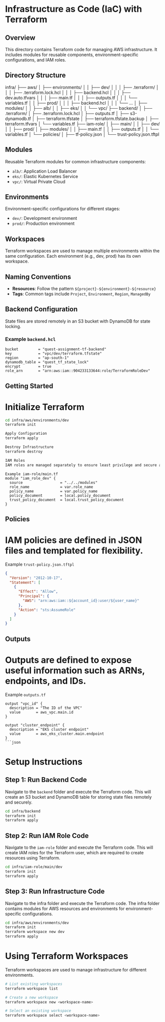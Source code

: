 # Infrastructure as Code (IaC) with Terraform

## Overview
This directory contains Terraform code for managing AWS infrastructure. It includes modules for reusable components, environment-specific configurations, and IAM roles.

## Directory Structure

infra/ 
├── aws/ 
│ ├── environments/ 
│ │ ├── dev/ 
│ │ │ ├── .terraform/ 
│ │ │ ├── .terraform.lock.hcl 
│ │ │ ├── backend.hcl 
│ │ │ ├── dev.auto.tfvars 
│ │ │ ├── main.tf 
│ │ │ ├── outputs.tf 
│ │ │ └── variables.tf 
│ │ ├── prod/ 
│ │ │ ├── backend.hcl 
│ │ │ └── ... 
│ ├── modules/ 
│ │ ├── alb/ 
│ │ ├── eks/ 
│ │ └── vpc/ 
├── backend/ 
│ ├── .terraform/ 
│ ├── .terraform.lock.hcl 
│ ├── outputs.tf 
│ ├── s3-dynamodb.tf 
│ ├── terraform.tfstate 
│ ├── terraform.tfstate.backup 
│ ├── terraform.tfvars 
│ └── variables.tf 
├── iam-role/ 
│ ├── main/ 
│ │ ├── dev/ 
│ │ ├── prod/ 
│ ├── modules/ 
│ │ ├── main.tf 
│ │ ├── outputs.tf 
│ │ └── variables.tf 
│ └── policies/ 
│ ├── tf-policy.json 
│ └── trust-policy.json.tftpl



## Modules
Reusable Terraform modules for common infrastructure components:
- `alb/`: Application Load Balancer
- `eks/`: Elastic Kubernetes Service
- `vpc/`: Virtual Private Cloud

## Environments
Environment-specific configurations for different stages:
- `dev/`: Development environment
- `prod/`: Production environment

## Workspaces
Terraform workspaces are used to manage multiple environments within the same configuration. Each environment (e.g., dev, prod) has its own workspace.

## Naming Conventions
- **Resources**: Follow the pattern `${project}-${environment}-${resource}`
- **Tags**: Common tags include `Project`, `Environment`, `Region`, `ManagedBy`

## Backend Configuration
State files are stored remotely in an S3 bucket with DynamoDB for state locking.

### Example `backend.hcl`
```hcl
bucket         = "quest-assignment-tf-backend"
key            = "vpc/dev/terraform.tfstate"
region         = "ap-south-1"
dynamodb_table = "quest_tf_state_lock"
encrypt        = true
role_arn       = "arn:aws:iam::904233133644:role/TerraformRoleDev"
```

## Getting Started
# Initialize Terraform
```bash
cd infra/aws/environments/dev
terraform init

Apply Configuration
terraform apply

Destroy Infrastructure
terraform destroy

IAM Roles
IAM roles are managed separately to ensure least privilege and secure access.
```

```hcl
Example iam-role/main.tf
module "iam_role_dev" {
  source                 = "../../modules"
  role_name              = var.role_name
  policy_name            = var.policy_name
  policy_document        = local.policy_document
  trust_policy_document  = local.trust_policy_document
}
```


## Policies
# IAM policies are defined in JSON files and templated for flexibility.


Example `trust-policy.json.tftpl`

```json
{
  "Version": "2012-10-17",
  "Statement": [
    {
      "Effect": "Allow",
      "Principal": {
        "AWS": "arn:aws:iam::${account_id}:user/${user_name}"
      },
      "Action": "sts:AssumeRole"
    }
  ]
}
```

## Outputs
#  Outputs are defined to expose useful information such as ARNs, endpoints, and IDs.

Example `outputs.tf`

```hcl
output "vpc_id" {
  description = "The ID of the VPC"
  value       = aws_vpc.main.id
}

output "cluster_endpoint" {
  description = "EKS cluster endpoint"
  value       = aws_eks_cluster.main.endpoint
}
```json
```


# Setup Instructions

## Step 1: Run Backend Code
Navigate to the `backend` folder and execute the Terraform code. This will create an S3 bucket and DynamoDB table for storing state files remotely and securely.

```bash
cd infra/backend
terraform init
terraform apply
```


## Step 2: Run IAM Role Code
Navigate to the `iam-role` folder and execute the Terraform code. This will create IAM roles for the Terraform user, which are required to create resources using Terraform.


```bash
cd infra/iam-role/main/dev
terraform init
terraform apply
```


## Step 3: Run Infrastructure Code
Navigate to the infra folder and execute the Terraform code. The infra folder contains modules for AWS resources and environments for environment-specific configurations.

```bash
cd infra/aws/environments/dev
terraform init
terraform workspace new dev
terraform apply
```

# Using Terraform Workspaces
Terraform workspaces are used to manage infrastructure for different environments.

```bash
# List existing workspaces
terraform workspace list

# Create a new workspace
terraform workspace new <workspace-name>

# Select an existing workspace
terraform workspace select <workspace-name>
```